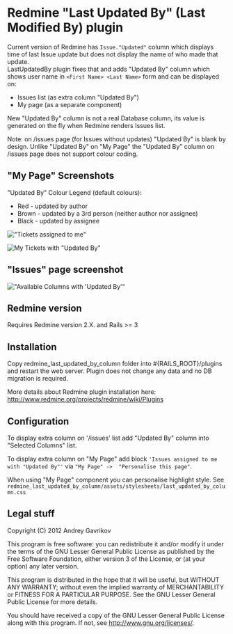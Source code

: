 # Redmine "Last Updated By" (Last Modified By) plugin

Current version of Redmine has `Issue."Updated"` column which displays time of last Issue
update but does not display the name of who made that update.  
LastUpdatedBy plugin fixes that and adds "Updated By" column which shows user name in 
`<First Name> <Last Name>` form and can be displayed on:

- Issues list (as extra column "Updated By")
- My page (as a separate component)

New "Updated By" column is not a real Database column, its value is generated on
the fly when Redmine renders Issues list.  

Note: on /issues page (for Issues without updates) "Updated By" is blank by
design. Unlike "Updated By" on "My Page" the "Updated By" column on /issues
page does not support colour coding.

## "My Page" Screenshots

"Updated By" Colour Legend (default colours):  
- Red - updated by author  
- Brown - updated by a 3rd person (neither author nor assignee)
- Black - updated by assignee


!["Tickets assigned to me"](https://github.com/neowit/redmine_last_updated_by_column/raw/master/Screenshots/My-Page-original.png)

![My Tickets with "Updated By"](https://github.com/neowit/redmine_last_updated_by_column/raw/master/Screenshots/My-Page-custom.png)

## "Issues" page screenshot

!["Available Columns with 'Updated By'"](https://github.com/neowit/redmine_last_updated_by_column/raw/master/Screenshots/Available_Columns-Updated_By.png)

## Redmine version

Requires Redmine version 2.X. and Rails >= 3

## Installation

Copy redmine_last_updated_by_column folder into #{RAILS_ROOT}/plugins and restart the
web server.  Plugin does not change any data and no DB migration is required.

More details about Redmine plugin installation here: http://www.redmine.org/projects/redmine/wiki/Plugins

## Configuration

To display extra column on '/issues' list add "Updated By" column into
"Selected Columns" list.

To display extra column on "My Page" add block `'Issues assigned to me with "Updated By"'` 
via `"My Page" ->  "Personalise this page"`.

When using "My Page" component you can personalise highlight style.
See `redmine_last_updated_by_column/assets/stylesheets/last_updated_by_column.css`

## Legal stuff

Copyright (C) 2012 Andrey Gavrikov

This program is free software: you can redistribute it and/or modify
it under the terms of the GNU Lesser General Public License as published by
the Free Software Foundation, either version 3 of the License, or
(at your option) any later version.

This program is distributed in the hope that it will be useful,
but WITHOUT ANY WARRANTY; without even the implied warranty of
MERCHANTABILITY or FITNESS FOR A PARTICULAR PURPOSE.  See the
GNU Lesser General Public License for more details.

You should have received a copy of the GNU Lesser General Public License
along with this program.  If not, see <http://www.gnu.org/licenses/>.

